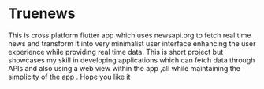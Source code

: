 # Truenews
This is cross platform flutter app which uses newsapi.org to fetch real time news and transform it into  very minimalist user interface enhancing the user experience while providing real time data. This is short project but showcases my skill in developing applications which can fetch data through APIs and also using a web view within the app ,all while maintaining the simplicity of the app . Hope you like it  
